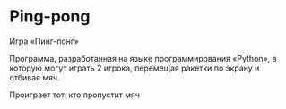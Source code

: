 # Ping-pong

Игра «Пинг-понг»

Программа, разработанная на языке программирования «Python», в которую могут играть 2 игрока, перемещая ракетки по экрану и отбивая мяч.

Проиграет тот, кто пропустит мяч

